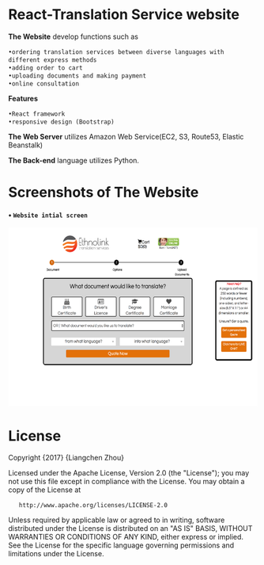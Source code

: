# React-Translation Service website
**The Website** develop functions such as

    •ordering translation services between diverse languages with different express methods
    •adding order to cart
    •uploading documents and making payment
    •online consultation 
    
**Features**  

    •React framework
    •responsive design (Bootstrap)

**The Web Server** utilizes Amazon Web Service(EC2, S3, Route53, Elastic Beanstalk)

**The Back-end** language utilizes Python.

# Screenshots of The Website
#### • `Website intial screen` 
<img src="./img/screenshots/1.png" width="640" height="360"/>



# License
   Copyright {2017} {Liangchen Zhou}
   
   Licensed under the Apache License, Version 2.0 (the "License");
   you may not use this file except in compliance with the License.
   You may obtain a copy of the License at
   
       http://www.apache.org/licenses/LICENSE-2.0
       
   Unless required by applicable law or agreed to in writing, software
   distributed under the License is distributed on an "AS IS" BASIS,
   WITHOUT WARRANTIES OR CONDITIONS OF ANY KIND, either express or implied.
   See the License for the specific language governing permissions and
   limitations under the License.
